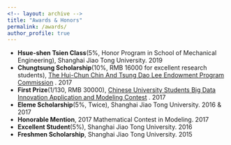 ```yaml
---
<!-- layout: archive -->
title: "Awards & Honors"
permalink: /awards/
author_profile: true
---
```

* **Hsue-shen Tsien Class**(5%, Honor Program in School of Mechanical Engineering), Shanghai Jiao Tong University. 2019
* **Chungtsung Scholarship**(10%, RMB 16000 for excellent research students), [The Hui-Chun Chin And Tsung Dao Lee Endowment Program Commission](http://junzheng.lib.sjtu.edu.cn/) . 2017
* **First Prize**(1/130, RMB 30000), [Chinese University Students Big Data Innovation Application and Modeling Contest](https://zhuangdingyi.github.io/files/chinatel.jpg) . 2017
* **Eleme Scholarship**(5%, Twice), Shanghai Jiao Tong University. 2016 & 2017
* **Honorable Mention**, 2017 Mathematical Contest in Modeling. 2017
* **Excellent Student**(5%), Shanghai Jiao Tong University. 2016
* **Freshmen Scholarship**, Shanghai Jiao Tong University. 2015